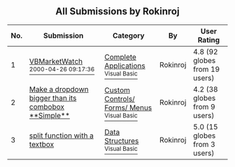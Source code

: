 ﻿<div align="center">

## All Submissions by Rokinroj 

</div>

No.  | Submission | Category | By   | User Rating
---- | ---------- | -------- | ---- | -----------
1 | [VBMarketWatch<br /><sup>2000-04-26 09:17:36</sup>](https://github.com/Planet-Source-Code/rokinroj-vbmarketwatch__1-7580) | [Complete Applications<br /><sup>Visual Basic</sup>](../ByCategory/complete-applications__1-27.md) | Rokinroj  | 4.8 (92 globes from 19 users)
2 | [Make a dropdown bigger than its combobox \*\*Simple\*\*<br />](https://github.com/Planet-Source-Code/rokinroj-make-a-dropdown-bigger-than-its-combobox-simple__1-7789) | [Custom Controls/ Forms/  Menus<br /><sup>Visual Basic</sup>](../ByCategory/custom-controls-forms-menus__1-4.md) | Rokinroj  | 4.2 (38 globes from 9 users)
3 | [split function with a textbox<br />](https://github.com/Planet-Source-Code/rokinroj-split-function-with-a-textbox__1-7744) | [Data Structures<br /><sup>Visual Basic</sup>](../ByCategory/data-structures__1-33.md) | Rokinroj  | 5.0 (15 globes from 3 users)
